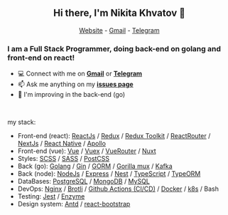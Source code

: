 <h2 align="center">Hi there, I'm Nikita Khvatov 👋</h2>

<p align="center">
  <a href="https://nik19ta.github.io/">Website</a> - 
  <a href="mailto:nik19ta.me@gmail.com">Gmail</a> -
  <a href="https://t.me/nik19ta">Telegram</a>
</p>

<h3 align="left">I am a Full Stack Programmer, doing back-end on golang and front-end on react!</h3>

- 💻 Connect with me on [**Gmail**](mailto:nik19ta.me@gmail.com) or [**Telegram**](https://t.me/nik19ta)
- 📫 Ask me anything on my [**issues page**](https://github.com/nik19ta/nik19ta/issues)
- 🌱 I'm improving in the back-end (go)

<br />

my stack:
- Front-end (react): [ReactJs](https://reactjs.org/) / [Redux](https://redux.js.org/) / [Redux Toolkit](https://redux-toolkit.js.org/) / [ReactRouter](https://reactrouter.com/) / [NextJs](https://nextjs.org/) / [React Native](https://reactnative.dev/) / [Apollo](https://www.apollographql.com/)
- Front-end (vue): [Vue](https://vuejs.org/) / [Vuex](https://vuex.vuejs.org/) / [VueRouter](https://router.vuejs.org/) / [Nuxt](https://nuxtjs.org/)
- Styles: [SCSS](https://sass-scss.ru/) / [SASS](https://sass-scss.ru/) / [PostCSS](https://postcss.org/)
- Back (go): [Golang](https://golang.org/) / [Gin](https://github.com/gin-gonic/gin) / [GORM](https://gorm.io/index.html) / [Gorilla mux](https://github.com/gorilla/mux) / [Kafka](https://kafka.apache.org/)
- Back (node): [NodeJs](https://nodejs.org/en/) / [Express](https://expressjs.com/) / [Nest](https://nestjs.com/) / [TypeScript](https://www.typescriptlang.org/) / [TypeORM](https://typeorm.io/)
- DataBases: [PostgreSQL](https://www.postgresql.org/) / [MongoDB](https://www.mongodb.com/) / [MySQL](https://www.mysql.com/)
- DevOps: [Nginx](https://nginx.org/) / [Brotli](https://github.com/google/brotli) / [Github Actions (CI/CD)](https://docs.github.com/en/actions) / [Docker](https://www.docker.com/) / [k8s](https://kubernetes.io/) / Bash
- Testing: [Jest](https://jestjs.io/) / [Enzyme](https://enzymejs.github.io/enzyme/)
- Design system: [Antd](https://ant.design/) / [react-bootstrap](https://react-bootstrap.github.io/)
